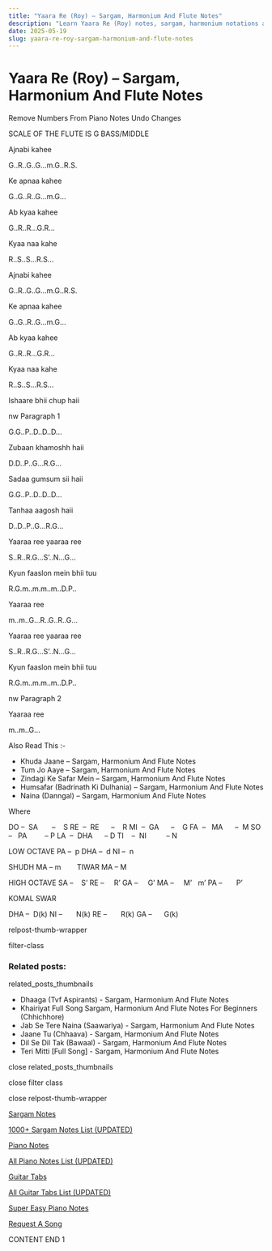 ```yaml
---
title: "Yaara Re (Roy) – Sargam, Harmonium And Flute Notes"
description: "Learn Yaara Re (Roy) notes, sargam, harmonium notations and flute notes. Easy step-by-step tutorial for beginners."
date: 2025-05-19
slug: yaara-re-roy-sargam-harmonium-and-flute-notes
---
```


# Yaara Re (Roy) – Sargam, Harmonium And Flute Notes

Remove Numbers From Piano Notes
Undo Changes

SCALE OF THE FLUTE IS G BASS/MIDDLE

Ajnabi kahee

G..R..G..G…m.G..R.S.

Ke apnaa kahee

G..G..R..G…m.G…

Ab kyaa kahee

G..R..R…G.R…

Kyaa naa kahe

R..S..S…R.S…

Ajnabi kahee

G..R..G..G…m.G..R.S.

Ke apnaa kahee

G..G..R..G…m.G…

Ab kyaa kahee

G..R..R…G.R…

Kyaa naa kahe

R..S..S…R.S…

Ishaare bhii chup haii

nw Paragraph 1

G.G..P..D..D..D…

Zubaan khamoshh haii

D.D..P..G…R.G…

Sadaa gumsum sii haii

G.G..P..D..D..D…

Tanhaa aagosh haii

D..D..P..G…R.G…

Yaaraa ree yaaraa ree

S..R..R.G…S’..N…G…

Kyun faaslon mein bhii tuu

R.G.m..m.m..m..D.P..

Yaaraa ree

m..m..G…R..G..R..G…

Yaaraa ree yaaraa ree

S..R..R.G…S’..N…G…

Kyun faaslon mein bhii tuu

R.G.m..m.m..m..D.P..

nw Paragraph 2

Yaaraa ree

m..m..G…

Also Read This :-

* Khuda Jaane – Sargam, Harmonium And Flute Notes
* Tum Jo Aaye – Sargam, Harmonium And Flute Notes
* Zindagi Ke Safar Mein – Sargam, Harmonium And Flute Notes
* Humsafar (Badrinath Ki Dulhania) – Sargam, Harmonium And Flute Notes
* Naina (Danngal) – Sargam, Harmonium And Flute Notes

Where

DO –  SA       –    S
RE  –  RE      –    R
MI  –  GA      –    G
FA  –   MA      –  M
SO  –   PA         – P
LA  –  DHA      – D
TI    –  NI          – N

LOW OCTAVE
PA –  p
DHA –  d
NI –  n

SHUDH MA – m        TIWAR MA – M

HIGH OCTAVE
SA –    S’
RE –     R’
GA –     G’
MA –     M’   m’
PA –       P’

KOMAL SWAR

DHA –  D(k)
NI –       N(k)
RE –       R(k)
GA –      G(k)

relpost-thumb-wrapper

filter-class

### Related posts:

related_posts_thumbnails

* Dhaaga (Tvf Aspirants) - Sargam, Harmonium And Flute Notes
* Khairiyat Full Song Sargam, Harmonium And Flute Notes For Beginners (Chhichhore)
* Jab Se Tere Naina (Saawariya) - Sargam, Harmonium And Flute Notes
* Jaane Tu (Chhaava) - Sargam, Harmonium And Flute Notes
* Dil Se Dil Tak (Bawaal) - Sargam, Harmonium And Flute Notes
* Teri Mitti [Full Song] - Sargam, Harmonium And Flute Notes

close related_posts_thumbnails

close filter class

close relpost-thumb-wrapper

[Sargam Notes](/sargam-notes.html)

[1000+ Sargam Notes List (UPDATED)](/all-songs-list-sargam-notes.html)

[Piano Notes](/piano-notes.html)

[All Piano Notes List (UPDATED)](/all-songs-list-piano-notes.html)

[Guitar Tabs](/guitar-tabs.html)

[All Guitar Tabs List (UPDATED)](/all-songs-list-guitar-tabs.html)

[Super Easy Piano Notes](https://studywall.in/)

[Request A Song](/request-a-song.html)

CONTENT END 1

